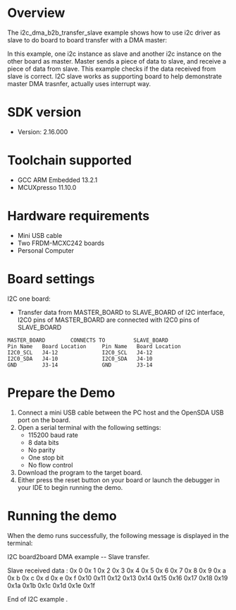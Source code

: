 Overview
========
The i2c_dma_b2b_transfer_slave example shows how to use i2c driver as slave to do board to board transfer 
with a DMA master:

In this example, one i2c instance as slave and another i2c instance on the other board as master. Master sends a 
piece of data to slave, and receive a piece of data from slave. This example checks if the data received from 
slave is correct. I2C slave works as supporting board to help demonstrate master DMA trasnfer, actually uses interrupt
way. 

SDK version
===========
- Version: 2.16.000

Toolchain supported
===================
- GCC ARM Embedded  13.2.1
- MCUXpresso  11.10.0

Hardware requirements
=====================
- Mini USB cable
- Two FRDM-MCXC242 boards
- Personal Computer

Board settings
==============
I2C one board:
  + Transfer data from MASTER_BOARD to SLAVE_BOARD of I2C interface, I2C0 pins of MASTER_BOARD are connected with
    I2C0 pins of SLAVE_BOARD
~~~~~~~~~~~~~~~~~~~~~~~~~~~~~~~~~~~~~~~~~~~~~~~~~~~~~~
MASTER_BOARD        CONNECTS TO         SLAVE_BOARD
Pin Name   Board Location     Pin Name   Board Location
I2C0_SCL   J4-12              I2C0_SCL   J4-12
I2C0_SDA   J4-10              I2C0_SDA   J4-10
GND        J3-14              GND        J3-14
~~~~~~~~~~~~~~~~~~~~~~~~~~~~~~~~~~~~~~~~~~~~~~~~~~~~~~

Prepare the Demo
================
1.  Connect a mini USB cable between the PC host and the OpenSDA USB port on the board.
2.  Open a serial terminal with the following settings:
    - 115200 baud rate
    - 8 data bits
    - No parity
    - One stop bit
    - No flow control
3.  Download the program to the target board.
4.  Either press the reset button on your board or launch the debugger in your IDE to begin running the demo.

Running the demo
================
When the demo runs successfully, the following message is displayed in the terminal:

I2C board2board DMA example -- Slave transfer.


Slave received data :
0x 0  0x 1  0x 2  0x 3  0x 4  0x 5  0x 6  0x 7
0x 8  0x 9  0x a  0x b  0x c  0x d  0x e  0x f
0x10  0x11  0x12  0x13  0x14  0x15  0x16  0x17
0x18  0x19  0x1a  0x1b  0x1c  0x1d  0x1e  0x1f


End of I2C example .
